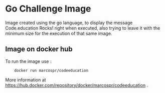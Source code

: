 # Go Challenge Image
Image created using the go language, to display the message Code.education Rocks! right when executed, also trying to leave it with the minimum size for the execution of that same image.

## Image on docker hub
To run the image use : 
```
    docker run marcospr/codeeducation
```

More information at <https://hub.docker.com/repository/docker/marcospr/codeeducation> .